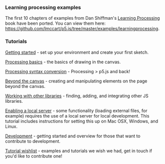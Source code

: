 ### Learning processing examples 
The first 10 chapters of examples from Dan Shiffman's [Learning Processing](http://www.learningprocessing.com/examples/) book have been ported. You can view them here: https://github.com/lmccart/p5.js/tree/master/examples/learningprocessing.

### Tutorials

[Getting started](https://github.com/lmccart/p5.js/wiki/Getting-Started) - set up your environment and create your first sketch.

[Processing basics](https://github.com/lmccart/p5.js/wiki/Processing-Basics) - the basics of drawing in the canvas.

[Processing syntax conversion](https://github.com/lmccart/p5.js/wiki/Processing-syntax-conversion) - Processing > p5.js and back!

[Beyond the canvas](https://github.com/lmccart/p5.js/wiki/DOM-Extensions) - creating and manipulating elements on the page beyond the canvas.

[Working with other libraries](https://github.com/lmccart/p5.js/wiki/Integrating-other-libraries) - finding, adding, and integrating other JS libraries.

[Enabling a local server](https://github.com/lmccart/p5.js/wiki/Local-server) - some functionality (loading external files, for example) requires the use of a local server for local development. This tutorial includes instructions for setting this up on Mac OSX, Windows, and Linux.

[Development](https://github.com/lmccart/p5.js/wiki/Development) - getting started and overview for those that want to contribute to development.

[Tutorial wishlist](https://github.com/lmccart/p5.js/wiki/Example-Wishlist) - examples and tutorials we wish we had, get in touch if you'd like to contribute one!